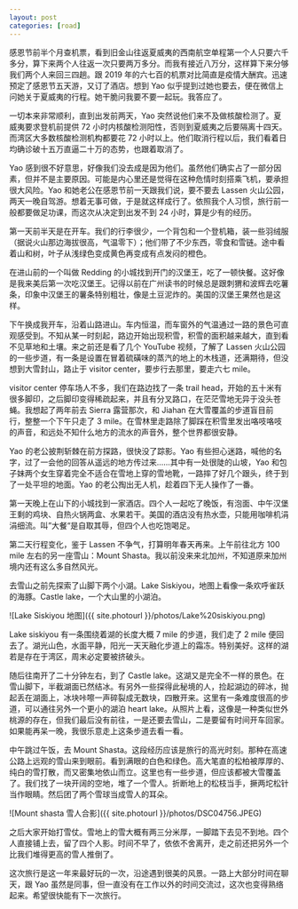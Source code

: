 ```yaml
---
layout: post
categories: [road]
---
```


感恩节前半个月查机票，看到旧金山往返夏威夷的西南航空单程第一个人只要六千多分，算下来两个人往返一次只要两万多分。而我有接近八万分，这样算下来分够我们两个人来回三四趟。跟 2019 年的六七百的机票对比简直是疫情大酬宾。迅速预定了感恩节五天游，又订了酒店。想到 Yao 似乎提到过她也要去，便在微信上问她关于夏威夷的行程。她干脆问我要不要一起玩。我答应了。

一切本来非常顺利，直到出发前两天，Yao 突然说他们来不及做核酸检测了。夏威夷要求登机前提供 72 小时内核酸检测阳性，否则到夏威夷之后要隔离十四天。而湾区大多数核酸检测机构都要花 72 小时以上。他们取消行程以后，我们看着日均确诊破十五万直逼二十万的态势，也跟着取消了。

Yao 感到很不好意思，好像我们没去成是因为他们。虽然他们确实占了一部分因素，但并不是主要原因。可能是内心里还是觉得在这种危情时刻搭乘飞机，要承担很大风险。Yao 和她老公在感恩节前一天跟我们说，要不要去 Lassen 火山公园，两天一晚自驾游。想着无事可做，于是就这样成行了。依照我个人习惯，旅行前一般都要做足功课，而这次从决定到出发不到 24 小时，算是少有的经历。

第一天前半天是在开车。我们的行李很少，一个背包和一个登机箱，装一些羽绒服（据说火山那边海拔很高，气温零下）；他们带了不少东西，零食和雪链。途中看着山和树，叶子从浅绿色变成黄色再变成有点发闷的橙色。

在进山前的一个叫做 Redding 的小城找到开门的汉堡王，吃了一顿快餐。这好像是我来美后第一次吃汉堡王。记得以前在广州读书的时候总是跟刺猬和波辉去吃薯条，印象中汉堡王的薯条特别粗壮，像是土豆泥炸的。美国的汉堡王果然也是这样。

下午换成我开车，沿着山路进山。车内恒温，而车窗外的气温通过一路的景色可直观感受到。不知从某一时刻起，路边开始出现积雪，积雪的面积越来越大，直到看不见草地和土壤。来之前还是看了几个 YouTube 视频，了解了 Lassen 火山公园的一些步道，有一条是设置在冒着硫磺味的蒸汽的地上的木栈道，还满期待，但没想到大雪封山，路止于 visitor center，要步行去那里，要走六七 mile。

visitor center 停车场人不多，我们在路边找了一条 trail head，开始的五十米有很多脚印，之后脚印变得稀疏起来，并且有分叉路口，在茫茫雪地无异于没头苍蝇。我想起了两年前去 Sierra 露营那次，和 Jiahan 在大雪覆盖的步道盲目前行，整整一个下午只走了 3 mile。在雪林里走路除了脚踩在积雪里发出咯吱咯吱的声音，和远处不知什么地方的流水的声音外，整个世界都很安静。

Yao 的老公披荆斩棘在前方探路，很快没了踪影。Yao 有些担心迷路，喊他的名字，过了一会他的回答从遥远的地方传过来……其中有一处很陡的山坡，Yao 和包子妹两个女生穿着完全不适合在雪地上穿的雪地靴，一路摔了好几个跟头，终于到了一处平坦的地面。Yao 的老公掏出无人机，趁着四下无人操作了一番。

第一天晚上在山下的小城找到一家酒店。四个人一起吃了晚饭，有泡面、中午汉堡王剩的鸡块、自热火锅两盒、水果若干。美国的酒店没有热水壶，只能用咖啡机涓涓细流。叫”大餐“是自取其辱，但四个人也吃饱喝足。

第二天行程变化，鉴于 Lassen 不争气，打算明年春天再来。上午前往北方 100 mile 左右的另一座雪山：Mount Shasta。我以前没来来北加州，不知道原来加州境内还有这么多自然风光。

去雪山之前先探索了山脚下两个小湖。Lake Siskiyou，地图上看像一条欢呼雀跃的海豚。Castle lake，一个大山里的小湖泊。

![Lake Siskiyou 地图]({{ site.photourl }}/photos/Lake%20siskiyou.png)

Lake siskiyou 有一条围绕着湖的长度大概 7 mile 的步道，我们走了 2 mile 便回去了。湖光山色，水面平静，阳光一天天融化步道上的霜冻。特别美好。这样的湖若是存在于湾区，周末必定要被挤破头。

随后往南开了二十分钟左右，到了 Castle lake。这湖又是完全不一样的景色。在雪山脚下，半截湖面已然结冰。有另外一些探得此秘境的人，捡起湖边的碎冰，抛起丢在湖面上，冰块咔嚓一声碎裂成无数块，四散开来。这里有一条难度很高的步道，可以通往另外一个更小的湖泊 heart lake。从照片上看，这像是一种类似世外桃源的存在，但我们最后没有前往，一是还要去雪山，二是要留有时间开车回家。如果能再呆一晚，我很乐意走上这条步道去看一看。

中午跳过午饭，去 Mount Shasta。这段经历应该是旅行的高光时刻。那种在高速公路上远观的雪山来到眼前。看到满眼的白色和绿色。高大笔直的松柏被厚厚的、纯白的雪打散，而又密集地依山而立。这里也有一些步道，但应该都被大雪覆盖了。我们找了一块开阔的空地，堆了一个雪人。折断地上的松枝当手，撅两坨松针当作眼睛。然后团了两个雪球当成雪人的耳朵。

![Mount shasta 雪人合影]({{ site.photourl }}/photos/DSC04756.JPEG)

之后大家开始打雪仗。雪地上的雪大概有两三分米厚，一脚踏下去见不到地。四个人直接铺上去，留了四个人影。时间不早了，依依不舍离开，走之前还把另外一个比我们堆得更高的雪人推倒了。

这次旅行是这一年来最好玩的一次，沿途遇到很美的风景。一路上大部分时间在聊天，跟 Yao 虽然是同事，但一直没有在工作以外的时间交流过，这次也变得熟络起来。希望很快能有下一次旅行。
